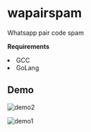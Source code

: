 # wapairspam
Whatsapp pair code spam

**Requirements**
<li>GCC</li>
<li>GoLang</li>

## Demo

![demo2](https://github.com/0x0Crypto/wapairspam/assets/171881595/650f2760-278b-4efc-890c-986113b7c4b0)

![demo1](https://github.com/0x0Crypto/wapairspam/assets/171881595/b563dd05-523e-4668-beaa-ffbc0bea95ec)

